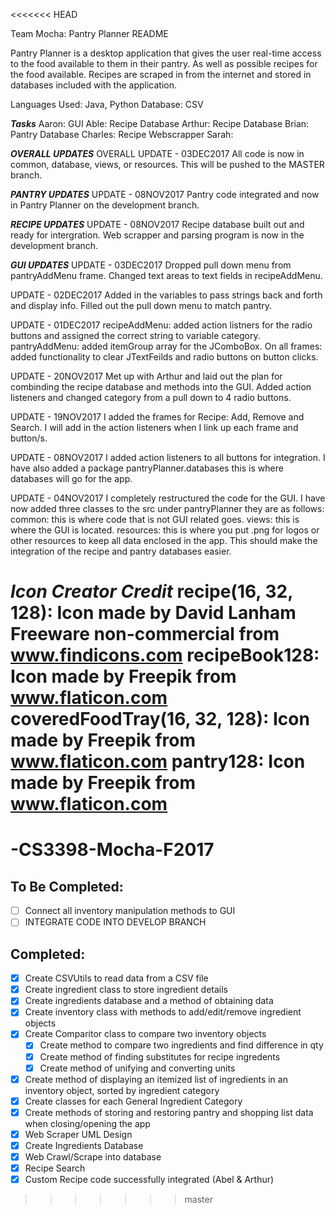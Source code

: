 <<<<<<< HEAD

Team Mocha: Pantry Planner README

Pantry Planner is a desktop application that gives the user real-time access to the food available to them in their pantry.  As well as possible recipes for the food available.  Recipes are scraped in from the internet and stored in databases included with the application.

Languages Used: Java, Python
Database: CSV

***Tasks***
Aaron: GUI
Able: Recipe Database
Arthur: Recipe Database
Brian: Pantry Database
Charles: Recipe Webscrapper
Sarah: 


***OVERALL UPDATES***
OVERALL UPDATE - 03DEC2017 All code is now in common, database, views, or resources.  This will be pushed to the MASTER branch.


***PANTRY UPDATES***
UPDATE - 08NOV2017 Pantry code integrated and now in Pantry Planner on the development branch.


***RECIPE UPDATES***
UPDATE - 08NOV2017 Recipe database built out and ready for intergration.  Web scrapper and parsing program is now in the development branch.


***GUI UPDATES***
UPDATE - 03DEC2017  Dropped pull down menu from pantryAddMenu frame.  Changed text areas to text fields in recipeAddMenu.

UPDATE - 02DEC2017 Added in the variables to pass strings back and forth and display info. Filled out the pull down menu to match pantry.

UPDATE - 01DEC2017 recipeAddMenu:  added action listners for the radio buttons and assigned the correct string to variable category.
pantryAddMenu:  added itemGroup array for the JComboBox.
On all frames:  added functionality to clear JTextFeilds and radio buttons on button clicks.

UPDATE - 20NOV2017 Met up with Arthur and laid out the plan for combinding the recipe database and methods into the GUI.
Added action listeners and changed category from a pull down to 4 radio buttons.

UPDATE - 19NOV2017 I added the frames for Recipe: Add, Remove and Search.  I will add in the action listeners when I link up each frame and button/s.

UPDATE - 08NOV2017 I added action listeners to all buttons for integration. I have also added a package pantryPlanner.databases this is where databases will go for the app.

UPDATE - 04NOV2017 I completely restructured the code for the GUI. I have now added three classes to the src under pantryPlanner they are as follows: common: this is where code that is not GUI related goes. views: this is where the GUI is located. resources: this is where you put .png for logos or other resources to keep all data enclosed in the app. This should make the integration of the recipe and pantry databases easier.


***Icon Creator Credit***
recipe(16, 32, 128): Icon made by David Lanham Freeware non-commercial from www.findicons.com recipeBook128: Icon made by Freepik from www.flaticon.com coveredFoodTray(16, 32, 128): Icon made by Freepik from www.flaticon.com pantry128: Icon made by Freepik from www.flaticon.com
=======
# -CS3398-Mocha-F2017

## To Be Completed:
- [ ] Connect all inventory manipulation methods to GUI
- [ ] INTEGRATE CODE INTO DEVELOP BRANCH

## Completed:
- [x] Create CSVUtils to read data from a CSV file
- [x] Create ingredient class to store ingredient details
- [x] Create ingredients database and a method of obtaining data
- [x] Create inventory class with methods to add/edit/remove ingredient objects
- [x] Create Comparitor class to compare two inventory objects
  - [x] Create method to compare two ingredients and find difference in qty
  - [x] Create method of finding substitutes for recipe ingredents
  - [x] Create method of unifying and converting units
- [x] Create method of displaying an itemized list of ingredients in an inventory object, sorted by ingredient category
- [x] Create classes for each General Ingredient Category
- [x] Create methods of storing and restoring pantry and shopping list data when closing/opening the app
- [x] Web Scraper UML Design
- [x] Create Ingredients Database
- [x] Web Crawl/Scrape into database
- [x] Recipe Search
- [x] Custom Recipe code successfully integrated (Abel & Arthur)

>>>>>>> master
